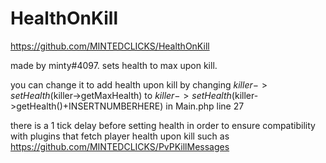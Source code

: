 # HealthOnKill

https://github.com/MINTEDCLICKS/HealthOnKill

made by minty#4097. sets health to max upon kill.

you can change it to add health upon kill by changing $killer->setHealth($killer->getMaxHealth) to $killer->setHealth($killer->getHealth()+INSERTNUMBERHERE) in Main.php line 27

there is a 1 tick delay before setting health in order to ensure compatibility with plugins that fetch player health upon kill such as https://github.com/MINTEDCLICKS/PvPKillMessages

